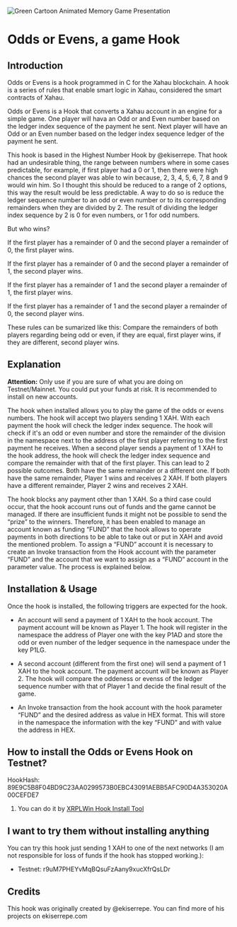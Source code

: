 ![Green Cartoon Animated Memory Game Presentation](https://github.com/user-attachments/assets/19dc52d0-4c68-4fb8-8017-7a7dcb0bba18)


# Odds or Evens, a game Hook 

## Introduction

Odds or Evens is a hook programmed in C for the Xahau blockchain. A hook is a series of rules that enable smart logic in Xahau, considered the smart contracts of Xahau. 

Odds or Evens is a Hook that converts a Xahau account in an engine for a simple game. One player will hava an Odd or and Even number based on the ledger index sequence of the payment he sent. Next player will have an Odd or an Even number based on the ledger index sequence ledger of the payment he sent. 

This hook is based in the Highest Number Hook by @ekiserrepe. That hook had an undesirable thing, the range between numbers where in some cases predictable, for example, if first player had a 0 or 1, then there were high chances the second player was able to win because, 2, 3, 4, 5, 6, 7, 8 and 9 would win him. So I thought this should be reduced to a range of 2 options, this way the result would be less predictable. A way to do so is reduce the ledger sequence number to an odd or even number or to its corresponding remainders when they are divided by 2. The result of dividing the ledger index sequence by 2 is 0 for even numbers, or 1 for odd numbers.

But who wins?

If the first player has a remainder of 0 and the second player a remainder of 0, the first player wins. 

If the first player has a remainder of 0 and the second player a remainder of 1, the second player wins. 

If the first player has a remainder of 1 and the second player a remainder of 1, the first player wins. 

If the first player has a remainder of 1 and the second player a remainder of 0, the second player wins. 

These rules can be sumarized like this:
Compare the remainders of both players regarding being odd or even, if they are equal, first player wins, if they are different, second player wins.


## Explanation

**Attention:** Only use if you are sure of what you are doing on Testnet/Mainnet. You could put your funds at risk. It is recommended to install on new accounts.

The hook when installed allows you to play the game of the odds or evens numbers. The hook will accept two players sending 1 XAH. With each payment the hook will check the ledger index sequence. The hook will check if it's an odd or even number and store the remainder of the division in the namespace next to the address of the first player referring to the first payment he receives. When a second player sends a payment of 1 XAH to the hook address, the hook will check the ledger index sequence and compare the remainder with that of the first player. This can lead to 2 possible outcomes. Both have the same remainder or a different one. If both have the same remainder, Player 1 wins and receives 2 XAH. If both players have a different remainder, Player 2 wins and receives 2 XAH. 

The hook blocks any payment other than 1 XAH. So a third case could occur, that the hook account runs out of funds and the game cannot be managed. If there are insufficient funds it might not be possible to send the “prize” to the winners. Therefore, it has been enabled to manage an account known as funding “FUND” that the hook allows to operate payments in both directions to be able to take out or put in XAH and avoid the mentioned problem. To assign a “FUND” account it is necessary to create an Invoke transaction from the Hook account with the parameter “FUND” and the account that we want to assign as a “FUND” account in the parameter value. The process is explained below.


## Installation & Usage

Once the hook is installed, the following triggers are expected for the hook.

- An account will send a payment of 1 XAH to the hook account. The payment account will be known as Player 1. The hook will register in the namespace the address of Player one with the key P1AD and store the odd or even number of the ledger sequence in the namespace under the key P1LG.

- A second account (different from the first one) will send a payment of 1 XAH to the hook account. The payment account will be known as Player 2. The hook will compare the oddeness or evenss of the ledger sequence number with that of Player 1 and decide the final result of the game.

- An Invoke transaction from the hook account with the hook parameter “FUND” and the desired address as value in HEX format. This will store in the namespace the information with the key “FUND” and with value the address in HEX.


## How to install the Odds or Evens Hook on Testnet?

HookHash: 89E9C5B8F04BD9C23AA0299573B0EBC43091AEBB5AFC90D4A353020A00CEFDE7

1. You can do it by [XRPLWin Hook Install Tool](https://xahau-testnet.xrplwin.com/tools/hook/from-hash)
   

## I want to try them without installing anything

You can try this hook just sending 1 XAH to one of the next networks (I am not responsible for loss of funds if the hook has stopped working.):

- Testnet: r9uM7PHEYvMqBQsuFzAany9xucXfrQsLDr


## Credits

This hook was originally created by @ekiserrepe. You can find more of his projects on ekiserrepe.com
